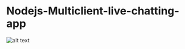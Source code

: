 # Nodejs-Multiclient-live-chatting-app
 ![alt text](https://github.com/[username]/[reponame]/blob/[branch]/mm.png?raw=true)
